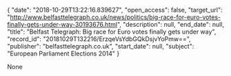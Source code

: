 {
  "date": "2018-10-29T13:22:16.839627", 
  "open_access": false, 
  "target_url": "http://www.belfasttelegraph.co.uk/news/politics/big-race-for-euro-votes-finally-gets-under-way-30193676.html", 
  "description": null, 
  "end_date": null, 
  "title": "Belfast Telegraph: Big race for Euro votes finally gets under way", 
  "record_id": "20181029T132216/ErzqeVsYdbGQkDsjvYoPmw==", 
  "publisher": "belfasttelegraph.co.uk", 
  "start_date": null, 
  "subject": "European Parliament Elections 2014"
}

None